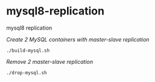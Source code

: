 # mysql8-replication
mysql8 replication

*Create 2 MySQL containers with master-slave replication*

```./build-mysql.sh```

*Remove 2 master-slave replication*

```./drop-mysql.sh```


